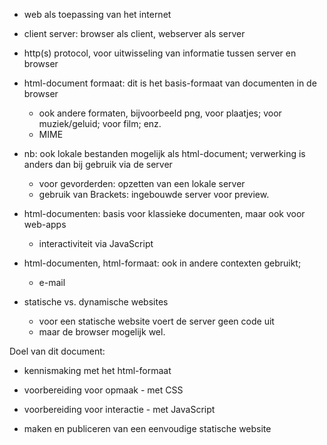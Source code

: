 * web als toepassing van het internet
* client server: browser als client, webserver als server
* http(s) protocol, voor uitwisseling van informatie tussen server en browser
* html-document formaat: dit is het basis-formaat van documenten in de browser
    * ook andere formaten, bijvoorbeeld png, voor plaatjes; voor muziek/geluid; voor film; enz.
    * MIME
* nb: ook lokale bestanden mogelijk als html-document; verwerking is anders dan bij gebruik via de server
    * voor gevorderden: opzetten van een lokale server
    * gebruik van Brackets: ingebouwde server voor preview.

* html-documenten: basis voor klassieke documenten, maar ook voor web-apps
    * interactiviteit via JavaScript
* html-documenten, html-formaat: ook in andere contexten gebruikt;
    * e-mail

* statische vs. dynamische websites
    * voor een statische website voert de server geen code uit
    * maar de browser mogelijk wel.
 
Doel van dit document:

* kennismaking met het html-formaat
* voorbereiding voor opmaak - met CSS
* voorbereiding voor interactie - met JavaScript

* maken en publiceren van een eenvoudige statische website